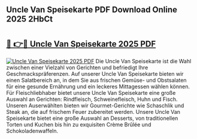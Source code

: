 ## Uncle Van Speisekarte PDF Download Online 2025 2HbCt

# <h2><a href="http://gc6xkp.nevu.top/?p=Uncle+Van+Speisekarte">🔗 👉🔴 Uncle Van Speisekarte 2025 PDF</a></h2>

[![Uncle Van Speisekarte 2025 PDF](https://i.imgur.com/dBaPXMq.png)](http://gc6xkp.nevu.top/?p=Uncle+Van+Speisekarte)
Die Uncle Van Speisekarte ist die Wahl zwischen einer Vielzahl von Gerichten und befriedigt Ihre Geschmackspräferenzen. Auf unserer Uncle Van Speisekarte bieten wir einen Salatbereich an, in dem Sie aus frischen Gemüse- und Obstsalaten für eine gesunde Ernährung und ein leckeres Mittagessen wählen können. Für Fleischliebhaber bietet unsere Uncle Van Speisekarte eine große Auswahl an Gerichten: Rindfleisch, Schweinefleisch, Huhn und Fisch. Unseren Auserwählten bieten wir Gourmet-Gerichte wie Schaschlik und Steak an, die auf frischem Feuer zubereitet werden. Unsere Uncle Van Speisekarte bietet eine große Auswahl an Desserts, von traditionellen Torten und Kuchen bis hin zu exquisiten Crème Brûlée und Schokoladenwaffeln.
